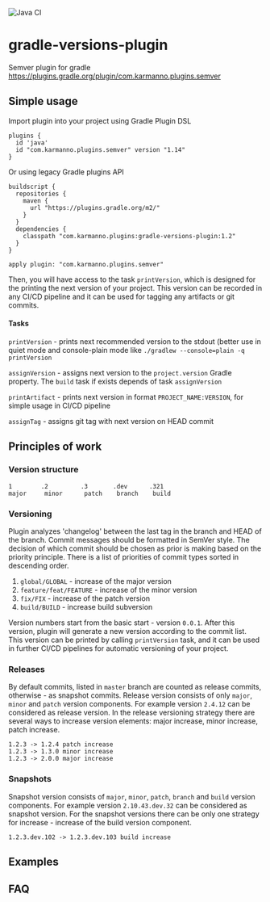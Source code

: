 ![Java CI](https://github.com/karmann-dm/gradle-versions-plugin/workflows/Java%20CI/badge.svg)
# gradle-versions-plugin

Semver plugin for gradle https://plugins.gradle.org/plugin/com.karmanno.plugins.semver

## Simple usage

Import plugin into your project using Gradle Plugin DSL
```
plugins {
  id 'java'
  id "com.karmanno.plugins.semver" version "1.14"
}
```
Or using legacy Gradle plugins API
```
buildscript {
  repositories {
    maven {
      url "https://plugins.gradle.org/m2/"
    }
  }
  dependencies {
    classpath "com.karmanno.plugins:gradle-versions-plugin:1.2"
  }
}

apply plugin: "com.karmanno.plugins.semver"
```
Then, you will have access to the task `printVersion`, which is designed for the printing the next version
of your project. This version can be recorded in any CI/CD pipeline and it can be used for tagging any artifacts or git commits.

#### Tasks
`printVersion` - prints next recommended version to the stdout (better use in quiet mode and console-plain mode like `./gradlew --console=plain -q printVersion`

`assignVersion` - assigns next version to the `project.version` Gradle property. The `build` task if exists depends of task `assignVersion`

`printArtifact` - prints next version in format `PROJECT_NAME:VERSION`, for simple usage in CI/CD pipeline

`assignTag` - assigns git tag with next version on HEAD commit
## Principles of work

### Version structure
```
1        .2         .3       .dev      .321
major     minor      patch    branch    build
```

### Versioning

Plugin analyzes 'changelog' between the last tag in the branch and HEAD of the branch. Commit messages should be formatted in SemVer style.
The decision of which commit should be chosen as prior is making based on the priority principle. There is a list of priorities of commit types sorted in descending order.

1. `global/GLOBAL` - increase of the major version
2. `feature/feat/FEATURE` - increase of the minor version
3. `fix/FIX` - increase of the patch version
4. `build/BUILD` - increase build subversion

Version numbers start from the basic start - version `0.0.1`. After this version, plugin will generate a new version according to the commit list. This version can be printed by calling `printVersion` task, and it can be used in further CI/CD pipelines for automatic versioning of your project.

### Releases

By default commits, listed in `master` branch are counted as release commits, otherwise - as snapshot commits. Release version consists of only `major`, `minor` and `patch` version components. For example version `2.4.12` can be considered as release version.
In the release versioning strategy there are several ways to increase version elements: major increase, minor increase, patch increase.
```
1.2.3 -> 1.2.4 patch increase
1.2.3 -> 1.3.0 minor increase
1.2.3 -> 2.0.0 major increase
```
### Snapshots

Snapshot version consists of `major`, `minor`, `patch`, `branch` and `build` version components. For example version `2.10.43.dev.32` can be considered as snapshot version.
For the snapshot versions there can be only one strategy for increase - increase of the build version component.
```
1.2.3.dev.102 -> 1.2.3.dev.103 build increase
```
## Examples

## FAQ
